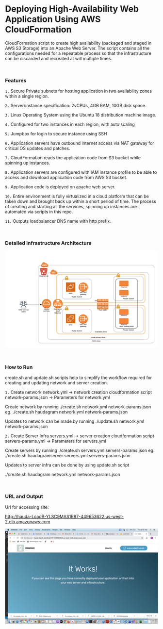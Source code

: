 
# Deploying High-Availability Web Application Using AWS CloudFormation

CloudFormation script to create high availability (packaged and staged in AWS S3 Storage) into an Apache Web Server. The script contains all the configurations needed for a repeatable process so that the infrastructure can be discarded and recreated at will multiple times.

<br>

### Features

`1.`  Secure Private subnets for hosting application in two availability zones within a single region.

`2.`  Server/instance specification: 2vCPUs, 4GB RAM, 10GB disk space.

`3.`  Linux Operating System using the Ubuntu 18 distribution machine image.

`4.`  Configured for two instances in each region, with auto scaling

`5.`  Jumpbox for login to secure instance using SSH

`6.`  Application servers have outbound internet access via NAT gateway for critical OS updates and patches.

`7.`  CloudFormation reads the application code from S3 bucket while spinning up instances.

`8.`  Application servers are configured with IAM instance profile to be able to access and download application code from AWS S3 bucket.

`9.` Application code is deployed on apache web server.

`10.` Entire environment is fully virtualized in a cloud platform that can be taken down and brought back up within a short period of time. The process of creating and starting all the services, spinning up instances are automated via scripts in this repo.

`11.` Outputs loadbalancer DNS name with http prefix.

<br>

### Detailed Infrastructure Architecture

![alt text][architecture]

[architecture]: https://github.com/prasadpandari/HACloudFormation/blob/master/HAArchitecture.png "Architecture Diagram"

<br>

### How to Run

create.sh and update.sh scripts help to simplify the workflow required for creating and updating 
network and server creation.

`1.`  Create network
 network.yml -> network creation cloudformation script
 network-params.json -> Parameters for network.yml
 
 Create network by running 
 ./create.sh <some-network-name> network.yml network-params.json
eg. ./create.sh haudagram network.yml network-params.json

 Updates to network can be made by running
 ./update.sh <some-network-name> network.yml network-params.json

`2.` Create Server Infra
 servers.yml -> server creation cloudformation script
 servers-params.yml -> Parameters for servers.yml

 Create servers by running
 ./create.sh <some-server-infra> servers.yml servers-params.json
 eg. ./create.sh haudagramserver servers.yml servers-params.json
 
 Updates to server infra can be done by using update.sh script

./create.sh haudagram network.yml network-params.json

<br>

### URL and Output

Url for accessing site: 

http://hauda-LoadB-YLSC9MAS1R87-449653622.us-west-2.elb.amazonaws.com 

![alt text][Screenshot]

[Screenshot]: https://github.com/prasadpandari/HACloudFormation/blob/master/Udagram.png "Screenshot"
